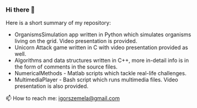 ### Hi there 👋
Here is a short summary of my repository:
- OrganismsSimulation app written in Python which simulates organisms living on the grid. Video presentation is provided.
- Unicorn Attack game written in C with video presentation provided as well.
- Algorithms and data structures written in C++, more in-detail info is in the form of comments in the source files.
- NumericalMethods - Matlab scripts which tackle real-life challenges.
- MultimediaPlayer - Bash script which runs multimedia files. Video presentation is also provided.


📫 How to reach me: [igorszemela@gmail.com](mailto:igorszemela@gmail.com)
